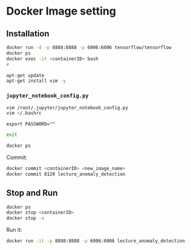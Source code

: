 # Docker Image setting

## Installation

```sh
docker run -d -p 8888:8888 -p 6006:6006 tensorflow/tensorflow
docker ps
docker exec -it <containerID> bash
#
```

```sh
apt-get update
apt-get install vim -y
```

### `jupyter_notebook_config.py`

```sh
vim /root/.jupyter/jupyter_notebook_config.py
vim ~/.bashrc
```

```vim
export PASSWORD=""
```

```sh
exit
```

```sh
docker ps
```

Commit:
```sh
docker commit <containerID> <new_image_name>
docker commit 8120 lecture_anomaly_detection
```


## Stop and Run
```sh
docker ps
docker stop <containerID>
docker stop -a
```


Run it:
```sh
docker run -it -p 8888:8888 -p 6006:6006 lecture_anomaly_detection
```
